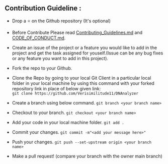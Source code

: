 ## Contribution Guideline :

- Drop a :star: on the Github repository (It's optional)<br/>

- Before Contribute Please
  read [Contributing_Guidelines.md]((https://github.com/Verisimilitude11/DNAnalyzer/blob/main/Contributing_Guidelines.md))
  and [CODE_OF_CONDUCT.md]((https://github.com/Verisimilitude11/DNAnalyzer/blob/main/CODE_OF_CONDUCT.md)).

- Create an issue of the project or a feature you would like to add in the project and get the task assigned for
  youself.(Issue can be any bug fixes or any feature you want to add in this project).

- Fork the repo to your Github.<br/>

- Clone the Repo by going to your local Git Client in a particular local folder in your local machine by using this
  command with your forked repository link in place of below given link: <br/>
  `git clone https://github.com/Verisimilitude11/DNAnalyzer`
- Create a branch using below command.
  `git branch <your branch name>`
- Checkout to your branch.
  `git checkout <your branch name>`
- Add your code in your local machine folder.
  `git add . `
- Commit your changes.
  `git commit -m"<add your message here>"`
- Push your changes.
  `git push --set-upstream origin <your branch name>`

- Make a pull request! (compare your branch with the owner main branch)
